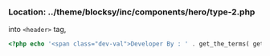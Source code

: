 ### Location: ../theme/blocksy/inc/components/hero/type-2.php

into `<header>` tag,

```PHP
<?php echo '<span class="dev-val">Developer By : ' . get_the_terms( get_the_ID(), 'Developers' )[0]->name . '</span>'; ?>
```
